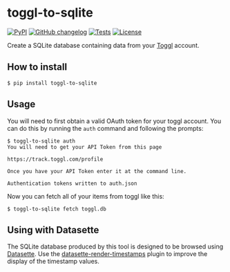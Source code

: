 # toggl-to-sqlite

[![PyPI](https://img.shields.io/pypi/v/toggl-to-sqlite.svg)](https://pypi.org/project/toggl-to-sqlite/)
[![GitHub changelog](https://img.shields.io/github/v/release/ryancheley/toggl-to-sqlite?include_prereleases&label=changelog)](https://github.com/ryancheley/toggl-to-sqlite/releases)
[![Tests](https://github.com/ryancheley/toggl-to-sqlite/workflows/Test/badge.svg)](https://github.com/ryancheley/toggl-to-sqlite/actions?query=workflow%3ATest)
[![License](https://img.shields.io/badge/license-Apache%202.0-blue.svg)](https://github.com/ryancheley/toggl-to-sqlite/blob/main/LICENSE)


Create a SQLite database containing data from your [Toggl](https://toggl.com/) account.

## How to install

    $ pip install toggl-to-sqlite

## Usage

You will need to first obtain a valid OAuth token for your toggl account. You can do this by running the `auth` command and following the prompts:

    $ toggl-to-sqlite auth
    You will need to get your API Token from this page

    https://track.toggl.com/profile

    Once you have your API Token enter it at the command line. 
    
    Authentication tokens written to auth.json

Now you can fetch all of your items from toggl like this:

    $ toggl-to-sqlite fetch toggl.db


## Using with Datasette

The SQLite database produced by this tool is designed to be browsed using [Datasette](https://datasette.readthedocs.io/). Use the [datasette-render-timestamps](https://github.com/simonw/datasette-render-timestamps) plugin to improve the display of the timestamp values.